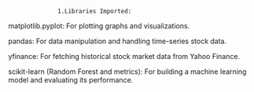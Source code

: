                   1.Libraries Imported:

matplotlib.pyplot:
For plotting graphs and visualizations.

pandas:
For data manipulation and handling time-series stock data.

yfinance: 
For fetching historical stock market data from Yahoo Finance.

scikit-learn (Random Forest and metrics):
For building a machine learning model and evaluating its performance.
